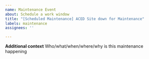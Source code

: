 ```yaml
---
name: Maintenance Event
about: Schedule a work window
title: "[Scheduled Maintenance] ACED Site down for Maintenance"
labels: maintenance
assignees: ''

---
```


<!--
start: 2023-09-05T11:00:00-0700
end: 2023-09-05T12:00:00-0700
expectedDown: development
To get the ISO date from the terminal, run:
$ date +"%Y-%m-%dT%H:%M:%S%z" | pbcopy
-->

**Additional context**
Who/what/when/where/why is this maintenance happening
